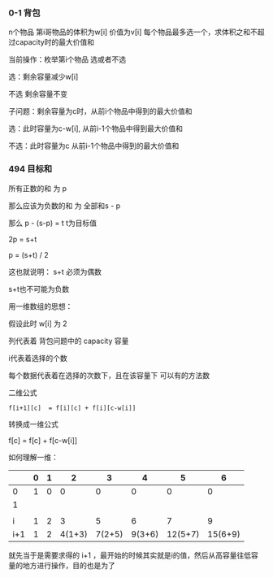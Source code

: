 ### 0-1 背包

n个物品 第i哥物品的体积为w[i] 价值为v[i] 每个物品最多选一个，求体积之和不超过capacity时的最大价值和



当前操作：枚举第i个物品 选或者不选

选：剩余容量减少w[i]

不选 剩余容量不变



子问题：剩余容量为c时，从前i个物品中得到的最大价值和



选：此时容量为c-w[i], 从前i-1个物品中得到最大价值和

不选：此时容量为c 从前i-1个物品中得到的最大价值和





###  494 目标和

所有正数的和 为 p

那么应该为负数的和 为 全部和s - p

那么 p - (s-p) = t t为目标值

2p = s+t

p = (s+t) / 2



这也就说明：
s+t 必须为偶数

s+t也不可能为负数



用一维数组的思想：

假设此时 w[i] 为 2

列代表着 背包问题中的 capacity 容量

i代表着选择的个数

每个数据代表着在选择的次数下，且在该容量下 可以有的方法数



二维公式

```
f[i+1][c]  = f[i][c] + f[i][c-w[i]]
```

转换成一维公式

f[c] = f[c] + f[c-w[i]]



如何理解一维：

|      | 0    | 1    | 2      | 3      | 4      | 5       | 6       |
| ---- | ---- | ---- | ------ | ------ | ------ | ------- | ------- |
| 0    | 1    | 0    | 0      | 0      | 0      | 0       | 0       |
| 1    |      |      |        |        |        |         |         |
|      |      |      |        |        |        |         |         |
| i    | 1    | 2    | 3      | 5      | 6      | 7       | 9       |
| i+1  | 1    | 2    | 4(1+3) | 7(2+5) | 9(3+6) | 12(5+7) | 15(6+9) |

就先当于是需要求得的 i+1 ，最开始的时候其实就是i的值，然后从高容量往低容量的地方进行操作，目的也是为了
